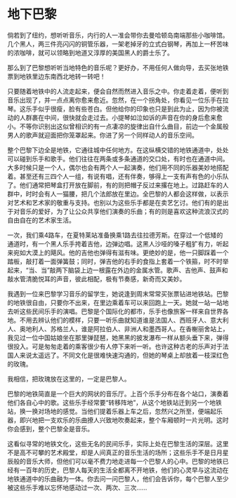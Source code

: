# 地下巴黎

倘若到了纽约，想听听音乐，内行的人一准会带你去曼哈顿岛南端那些小咖啡馆。几个黑人，两三件亮闪闪的铜管乐器，一架老掉牙的立式白钢琴，再加上一杯苦味的浓咖啡，就可以领略到地道又淳厚的美国黑人的爵士乐了。 

那么到了巴黎想听听当地特色的音乐呢？更好办，不用任何人做向导，去买张地铁票到地铁里边东南西北地转一转吧！ 

只要随着地铁中的人流走起来，便会自然而然进入音乐之中。你走着走着，便听到音乐出现了，并一点点离你愈来愈近。忽然，在一个拐角处，你看见一位乐手在拉琴。这乐手似乎很瘦，脸有些苍白。但他给你的印象也只是到此为止，因为你被流动的人群裹在中间，很快就会走过去。小提琴如泣如诉的声音在你的身后愈来愈小。不等你识别出这似曾相识的有一点凄凉的旋律出自什么曲目，前边一个金属般男人的歌声就迎面把你笼罩起来。你进了另一个同样动人的音乐空间。 

整个巴黎下边全是地铁，它通往城中任何地方。在这纵横交错的地铁通道中，处处可以碰到乐手和歌手。他们往往在两条或多条通道的交口处，有时也在通道中间。大多时候只是一个人，偶尔也会有两个人一起演奏，他们用不同的乐器美妙地搭配着。甚至还有三四个人一组，有说有唱，还有伴奏，够得上一支有声有色的小乐队了。他们通常把琴盒打开放在脚前，有的则把帽子反过来撂在地上。过路赶车的人群中，时时会有人一猫腰，把几个法郎放在里边。全巴黎的人都会这样做，以表示对艺术和艺术家的敬重与支持。也别以为这些乐手都是在卖艺乞讨。他们有的是出于对音乐的爱好，为了让公众共享他们演奏的乐曲；有的则是喜欢这种流浪汉式的自由自在的艺术家生活。 

一次，我们乘4路车，在夏特莱站准备换乘1路去往拉德芳斯。在穿过一个低矮的通道时，有一个黑人乐手挎着吉他，边弹边唱。这黑人沙哑的嗓子粗犷有力，听起来宛如大漠上的飓风。他的吉他也弹得有滋有味。更绝妙的是，他一只脚踩着一个踏板，敲打着一面弹簧鼓；同时，弹吉他的右手的食指上套着一个铁箍，时不时举起来，“当、当”敲两下脑袋上边一根露在外边的金属水管。歌声、吉他声、鼓声和敲水管清脆悦耳的声音，彼此相配，极有节奏感，新奇而又美妙。 

我遇到一位来巴黎学习音乐的留学生，她说逢到周末常常买张票钻进地铁站。巴黎的地铁很自由，只要你不出来，在里边乘着车可以来回跑上一天。她就一站一站地去听这些民间乐手的演唱。巴黎是个国际化的都市，乐手也像旅客一样来自世界各地。不用去辨认他们的模样，只要一听乐曲就知道谁是法国人、西班牙人、意大利人、奥地利人、苏格兰人，谁是阿拉伯人、非洲人和墨西哥人。在香榭丽舍站上，我见过一位中国姑娘坐在那里弹琵琶，她黑黑的披发瀑布一样从额头垂下来，弹得很投入。可是匆匆走着的乘客很少有人停下来听一听。也许这种古老的乐声对于法国人来说太遥远了。不同文化是很难快速沟通的，但她的琴桌上却放着一枝深红色的玫瑰。 

我相信，把玫瑰放在这里的，一定是巴黎人。 

巴黎的地铁简直是一个巨大的网状的音乐厅。上百个乐手分布在各个站口，演奏着他们各自心中的歌。这些乐手经常要“转移阵地”，从这个地铁站迁到另一个地铁站，换一换对场地的感觉。当他们提着乐器上车之后，忽然兴之所至，便端起乐器，即兴地把一支欢乐的乐曲撩人兴致地吹奏起来，整个车厢顿时一片光明。这时你会感到，整个巴黎全是音乐。 

这看似寻常的地铁文化，这些无名的民间乐手，实际上处在巴黎生活的深层。这里不是高不可攀的艺术殿堂，却是人间真正的音乐生活的场所；这些乐手不是日月星辰般的音乐大师，但他们可以毫不费力地走进每一个巴黎人的心中。巴黎的地铁已经有一百年的历史，巴黎人每天的生活全都离不开地铁，他们的心灵早与这流动在地铁通道中的乐曲融为一体。你去问一问巴黎人，他们会告诉你，每个巴黎人至少被这些乐手难以忘怀地感动过一次、两次、三次……